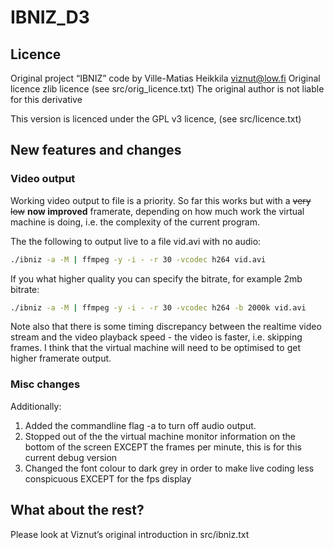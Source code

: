 # IBNIZ_D3

## Licence

Original project “IBNIZ” code by Ville-Matias Heikkila viznut@low.fi
Original licence zlib licence (see src/orig_licence.txt)
The original author is not liable for this derivative

This version is licenced under the GPL v3 licence, (see src/licence.txt)

## New features and changes

### Video output

Working video output to file is a priority. So far this works but with a ~~very low~~ **now improved** framerate, depending on how much work the virtual machine is doing, i.e. the complexity of the current program.

The the following to output live to a file vid.avi with no audio:

```bash
./ibniz -a -M | ffmpeg -y -i - -r 30 -vcodec h264 vid.avi
```

If you what higher quality you can specify the bitrate, for example 2mb bitrate:

```bash
./ibniz -a -M | ffmpeg -y -i - -r 30 -vcodec h264 -b 2000k vid.avi
```

Note also that there is some timing discrepancy between the realtime video stream and the video playback speed - the video is faster, i.e. skipping frames. I think that the virtual machine will need to be optimised to get higher framerate output.

### Misc changes

Additionally:

1. Added the commandline flag -a to turn off audio output.
2. Stopped out of the the virtual machine monitor information on the bottom of the screen EXCEPT the frames per minute, this is for this current debug version
3. Changed the font colour to dark grey in order to make live coding less conspicuous EXCEPT for the fps display

## What about the rest?

Please look at Viznut’s original introduction in src/ibniz.txt